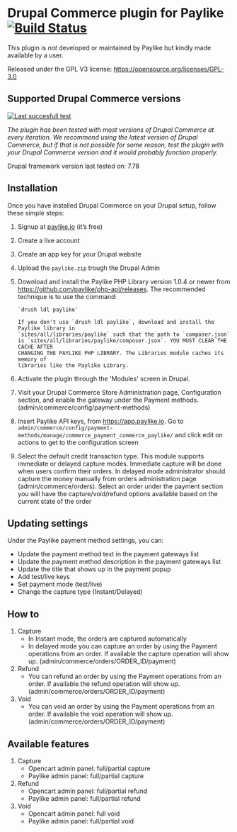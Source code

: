 # Drupal Commerce plugin for Paylike [![Build Status](https://travis-ci.org/paylike/plugin-drupal-commerce-7.x.svg?branch=master)](https://travis-ci.org/paylike/plugin-drupal-commerce-7.x)
This plugin is *not* developed or maintained by Paylike but kindly made
available by a user.

Released under the GPL V3 license: https://opensource.org/licenses/GPL-3.0

## Supported Drupal Commerce versions

[![Last succesfull test](https://log.derikon.ro/api/v1/log/read?tag=drupalcommerce7&view=svg&label=DrupalCommerce&key=ecommerce&background=00b4ff)](https://log.derikon.ro/api/v1/log/read?tag=drupalcommerce7&view=html)

*The plugin has been tested with most versions of Drupal Commerce at every iteration. We recommend using the latest version of Drupal Commerce, but if that is not possible for some reason, test the plugin with your Drupal Commerce version and it would probably function properly.*

Drupal framework version last tested on: 7.78

## Installation

Once you have installed Drupal Commerce on your Drupal setup, follow these simple steps:
  1. Signup at [paylike.io](https://paylike.io) (it’s free)
   1. Create a live account
   1. Create an app key for your Drupal website
   1. Upload the ```paylike.zip``` trough the Drupal Admin
   1. Download and install the Paylike PHP Library version 1.0.4 or newer
          from https://github.com/paylike/php-api/releases. The recommended technique is
          to use the command:

          `drush ldl paylike`

          If you don't use `drush ldl paylike`, download and install the Paylike library in
          `sites/all/libraries/paylike` such that the path to `composer.json`
          is `sites/all/libraries/paylike/composer.json`. YOU MUST CLEAR THE CACHE AFTER
          CHANGING THE PAYLIKE PHP LIBRARY. The Libraries module caches its memory of
          libraries like the Paylike Library.
   1. Activate the plugin through the 'Modules' screen in Drupal.
   1.  Visit your Drupal Commerce Store Administration page, Configuration
       section, and enable the gateway under the Payment methods.
       (admin/commerce/config/payment-methods)
   1. Insert Paylike API keys, from https://app.paylike.io.
       Go to `admin/commerce/config/payment-methods/manage/commerce_payment_commerce_paylike/` and click edit on actions to get to the configuration screen
   1. Select the default credit transaction type. This module supports immediate
              or delayed capture modes. Immediate capture will be done when users confirm
              their orders. In delayed mode administrator should capture the money manually from
              orders administration page (admin/commerce/orders). Select an order under the payment section you will have the capture/void/refund options available based on the current state of the order


## Updating settings

Under the Paylike payment method settings, you can:
 * Update the payment method text in the payment gateways list
 * Update the payment method description in the payment gateways list
 * Update the title that shows up in the payment popup
 * Add test/live keys
 * Set payment mode (test/live)
 * Change the capture type (Instant/Delayed)

 ## How to

 1. Capture
    * In Instant mode, the orders are captured automatically
    * In delayed mode you can capture an order by using the Payment operations from an order. If available the capture operation will show up. (admin/commerce/orders/ORDER_ID/payment)
 2. Refund
    * You can refund an order by using the Payment operations from an order. If available the refund operation will show up. (admin/commerce/orders/ORDER_ID/payment)
 3. Void
    * You can void an order by using the Payment operations from an order. If available the void operation will show up. (admin/commerce/orders/ORDER_ID/payment)

## Available features

1. Capture
   * Opencart admin panel: full/partial capture
   * Paylike admin panel: full/partial capture
2. Refund
   * Opencart admin panel: full/partial refund
   * Paylike admin panel: full/partial refund
3. Void
   * Opencart admin panel: full void
   * Paylike admin panel: full/partial void
